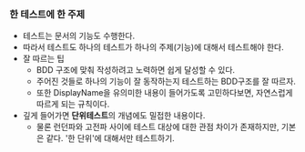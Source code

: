 ### 한 테스트에 한 주제
* 테스트는 문서의 기능도 수행한다.
* 따라서 테스트도 하나의 테스트가 하나의 주제(기능)에 대해서 테스트해야 한다.
* 잘 따르는 팁
  * BDD 구조에 맞춰 작성하려고 노력하면 쉽게 달성할 수 있다.
  * 주어진 것들로 하나의 기능이 잘 동작하는지 테스트하는 BDD구조를 잘 따르자.
  * 또한 DisplayName을 유의미한 내용이 들어가도록 고민하다보면, 자연스럽게 따르게 되는 규칙이다.
* 깊게 들어가면 **단위테스트**의 개념에도 밀접한 내용이다.
  * 물론 런던파와 고전파 사이에 테스트 대상에 대한 관점 차이가 존재하지만, 기본은 같다. '한 단위'에 대해서만 테스트하기.